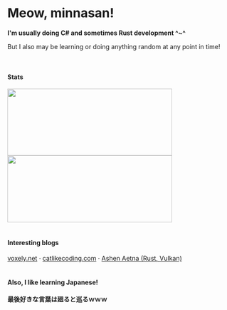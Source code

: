 
<div>
  <div>
    <h1>Meow, minnasan!</h1>
    <b>I'm usually doing C# and sometimes Rust development ^~^</b>
    <p>But I also may be learning or doing anything random at any point in time!</p>
  </div>
</div>

<br>

<div>
  <h4>Stats</h4>
  <a href="https://github.com/lyrapuff">
    <img align="center" width="370" height="150" src="https://github-readme-stats.vercel.app/api?username=lyrapuff&show_icons=true&theme=panda&custom_title=あたしのスタット&count_private=true&hide_border=true&include_all_commits=true" />
  </a>
  <a href="https://github.com/lyrapuff">
    <img align="center" width="370" height="150" src="https://github-readme-stats.vercel.app/api/top-langs/?username=lyrapuff&layout=compact&hide_border=true&theme=panda&count_private=true" />
  </a>
</div>

<br>

<div>
  <h4>Interesting blogs</h4>
  <a target="_blank" href="https://voxely.net/blog/">voxely.net</a>
  ·
  <a target="_blank" href="https://catlikecoding.com/">catlikecoding.com</a>
  ·
  <a target="_blank" href="https://hoj-senna.github.io/ashen-aetna/">Ashen Aetna (Rust, Vulkan)</a>
</div>

<br>

<div>
  <h4>Also, I like learning Japanese!</h4>
  <b>最後好きな言葉は廻ると巡るｗｗｗ</b>
</div>
